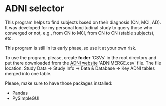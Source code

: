 # ADNI selector

This program helps to find subjects based on their diagnosis (CN, MCI, AD). It was developed for my personal longitudinal study to query those who converged or not, e.g., from CN to MCI, from CN to CN (stable subjects), etc.

This program is still in its early phase, so use it at your own risk.

To use the program, please, create **folder** 'CSVs' in the root directory and put there downloaded from the [ADNI website](http://adni.loni.usc.edu/data-samples/access-data/) 'ADNIMERGE.csv' file. The file location: Study Data -> Study Info -> Data & Database -> Key ADNI tables merged into one table.

Please, make sure to have those packages installed:
* Pandas
* PySimpleGUI
